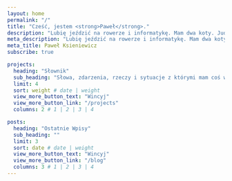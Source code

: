```yaml
---
layout: home
permalink: "/"
title: "Cześć, jestem <strong>Paweł</strong>."
description: "Lubię jeździć na rowerze i informatykę. Mam dwa koty. Judasza i Jezus."
meta_description: "Lubię jeździć na rowerze i informatykę. Mam dwa koty. Judasza i Jezus."
meta_title: Paweł Ksieniewicz
subscribe: true

projects:
  heading: "Słownik"
  sub_heading: "Słowa, zdarzenia, rzeczy i sytuacje z którymi mam coś wspólnego i potrafię jakkolwiek wyjaśnić tę korelację"
  limit: 4
  sort: weight # date | weight
  view_more_button_text: "Wincyj"
  view_more_button_link: "/projects"
  columns: 2 # 1 | 2 | 3 | 4

posts:
  heading: "Ostatnie Wpisy"
  sub_heading: ""
  limit: 3
  sort: date # date | weight
  view_more_button_text: "Wincyj"
  view_more_button_link: "/blog"
  columns: 3 # 1 | 2 | 3 | 4
---
```

